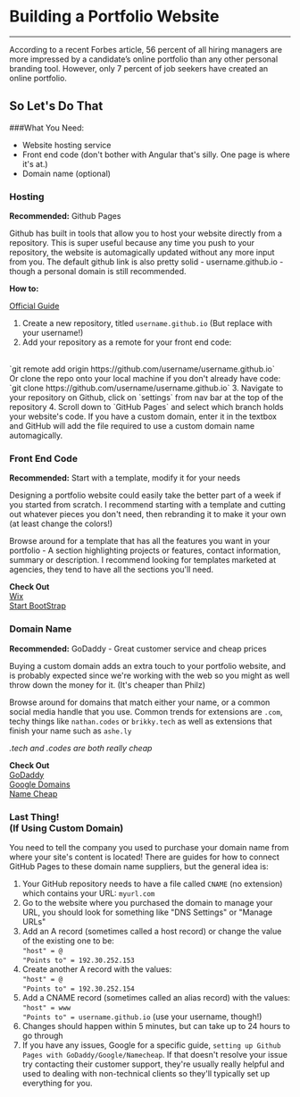<!--
Creator: Brandon Kerr
For GA WDI 32 
-->

# Building a Portfolio Website
------
According to a recent Forbes article, 56 percent of all hiring managers are more impressed by a candidate’s online portfolio than any other personal branding tool. However, only 7 percent of job seekers have created an online portfolio.

## So Let's Do That
###What You Need:
* Website hosting service
* Front end code (don't bother with Angular that's silly. One page is where it's at.)
* Domain name (optional)

### Hosting
**Recommended:** Github Pages

Github has built in tools that allow you to host your website directly from a repository. This is super useful because any time you push to your repository, the website is automagically updated without any more input from you. The default github link is also pretty solid - username.github.io - though a personal domain is still recommended.

**How to:**

[Official Guide](https://pages.github.com/)

1. Create a new repository, titled `username.github.io` (But replace with your username!)
2. Add your repository as a remote for your front end code: 
<br>
	`git remote add origin https://github.com/username/username.github.io`
<br>
	Or clone the repo onto your local machine if you don't already have code: <br>
	`git clone https://github.com/username/username.github.io`
3. Navigate to your repository on Github, click on `settings` from nav bar at the top of the repository
4. Scroll down to `GitHub Pages` and select which branch holds your website's code. If you have a custom domain, enter it in the textbox and GitHub will add the file required to use a custom domain name automagically.

### Front End Code
**Recommended:** Start with a template, modify it for your needs

Designing a portfolio website could easily take the better part of a week if you started from scratch. I recommend starting with a template and cutting out whatever pieces you don't need, then rebranding it to make it your own (at least change the colors!)

Browse around for a template that has all the features you want in your portfolio - A section highlighting projects or features, contact information, summary or description. I recommend looking for templates marketed at agencies, they tend to have all the sections you'll need. 

**Check Out** <br>
[Wix](http://www.wix.com/website/templates)<br>
[Start BootStrap](https://startbootstrap.com/)

### Domain Name
**Recommended:** GoDaddy - Great customer service and cheap prices

Buying a custom domain adds an extra touch to your portfolio website, and is probably expected since we're working with the web so you might as well throw down the money for it. (It's cheaper than Philz)

Browse around for domains that match either your name, or a common social media handle that you use. Common trends for extensions are `.com`, techy things like `nathan.codes` or `brikky.tech` as well as extensions that finish your name such as `ashe.ly` 

*.tech and .codes are both really cheap*

**Check Out** <br>
[GoDaddy](https://www.godaddy.com/?isc=gofd2001aj&countryview=1)<br>
[Google Domains](https://domains.google/)<br>
[Name Cheap](https://www.namecheap.com/)

### Last Thing!<br>(If Using Custom Domain)

You need to tell the company you used to purchase your domain name from where your site's content is located! There are guides for how to connect GitHub Pages to these domain name suppliers, but the general idea is:

1. Your GitHub repository needs to have a file called `CNAME` (no extension) which contains your URL: `myurl.com`
2. Go to the website where you purchased the domain to manage your URL, you should look for something like "DNS Settings" or "Manage URLs"
3. Add an A record (sometimes called a host record) or change the value of the existing one to be: 
<br> `"host" = @` <br> `"Points to" = 192.30.252.153`
4. Create another A record with the values: 
<br> `"host" = @` <br> `"Points to" = 192.30.252.154`
5. Add a CNAME record (sometimes called an alias record) with the values:
<br> `"host" = www` <br> `"Points to" = username.github.io` (use your username, though!)
6. Changes should happen within 5 minutes, but can take up to 24 hours to go through
7. If you have any issues, Google for a specific guide, `setting up Github Pages with GoDaddy/Google/Namecheap`. If that doesn't resolve your issue try contacting their customer support, they're usually really helpful and used to dealing with non-technical clients so they'll typically set up everything for you.



